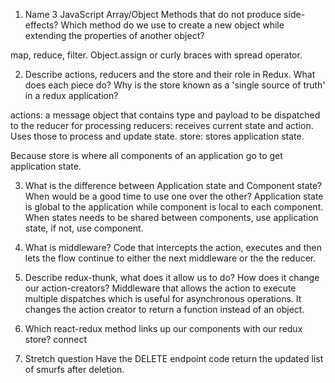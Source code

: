 1. Name 3 JavaScript Array/Object Methods that do not produce side-effects? Which method do we use to create a new object while extending the properties of another object?

map, reduce, filter.  Object.assign or curly braces with spread operator.

2. Describe actions, reducers and the store and their role in Redux. What does each piece do? Why is the store known as a 'single source of truth' in a redux application?

actions: a message object that contains type and payload to be dispatched to the reducer for processing
reducers: receives current state and  action.  Uses those to process and update state.
store:  stores application state.

Because store is where all components of an application go to get application state.

3. What is the difference between Application state and Component state? When would be a good time to use one over the other?
Application state is global to the application while component is local to each component.  When states needs to be shared between components, use application state, if not, use component.

4. What is middleware?
Code that intercepts the action, executes and then lets the flow continue to either the next middleware or the the reducer.

5. Describe redux-thunk, what does it allow us to do? How does it change our action-creators?
Middleware that allows the action to execute multiple dispatches which is useful for asynchronous operations.  It changes the action creator to return a function instead of an object.

6. Which react-redux method links up our components with our redux store?
connect

7. Stretch question
Have the DELETE endpoint code return the updated list of smurfs after deletion. 



